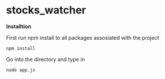 # stocks_watcher
<b>Installtion</b>
<p>First run npm install to all packages assosiated with the project</p>
<code>npm install</code>
<p>Go into the directory and type in </p>
<code>node app.js</code>
